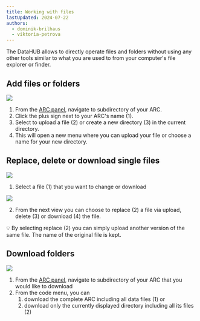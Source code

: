 ```yaml
---
title: Working with files
lastUpdated: 2024-07-22
authors:
  - dominik-brilhaus
  - viktoria-petrova
---
```


The DataHUB allows to directly operate files and folders without using any other tools similar to what you are used to from your computer's file explorer or finder.

## Add files or folders

![](@images/datahub/datahub-addFiles.drawio.png)

1. From the [ARC panel](./datahub-ARCPanel.html), navigate to subdirectory of your ARC. 
2. Click the plus sign next to your ARC's name (1).
3. Select to upload a file (2) or create a new directory (3) in the current directory. 
4. This will open a new menu where you can upload your file or choose a name for your new directory. 

## Replace, delete or download single files

![](@images/datahub/datahub-deleteFile01.drawio.png)

1. Select a file (1) that you want to change or download

![](@images/datahub/datahub-deleteFile02.drawio.png)

2. From the next view you can choose to replace (2) a file via upload, delete (3) or download (4) the file. 

:bulb: By selecting replace (2) you can simply upload another version of the same file. The name of the original file is kept. 

## Download folders

![](@images/datahub/datahub-download.drawio.png)

1. From the [ARC panel](./datahub-ARCPanel.html), navigate to subdirectory of your ARC that you would like to download
2. From the code menu, you can
   1. download the complete ARC including all data files (1) or 
   2. download only the currently displayed directory including all its files (2)

